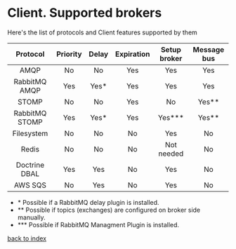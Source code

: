 # Client. Supported brokers

Here's the list of protocols and Client features supported by them 

| Protocol       | Priority | Delay    | Expiration | Setup broker | Message bus |
|:--------------:|:--------:|:--------:|:----------:|:------------:|:-----------:|
| AMQP           |   No     |    No    |    Yes     |     Yes      |     Yes     |        
| RabbitMQ AMQP  |   Yes    |    Yes*  |    Yes     |     Yes      |     Yes     |
| STOMP          |   No     |    No    |    Yes     |     No       |     Yes**   |
| RabbitMQ STOMP |   Yes    |    Yes*  |    Yes     |     Yes***   |     Yes**   |
| Filesystem     |   No     |    No    |    No      |     Yes      |     No      |
| Redis          |   No     |    No    |    No      |  Not needed  |     No      |
| Doctrine DBAL  |   Yes    |    Yes   |    No      |     Yes      |     No      |
| AWS SQS        |   No     |    Yes   |    No      |     Yes      |     No      |

* \* Possible if a RabbitMQ delay plugin is installed.
* \*\* Possible if topics (exchanges) are configured on broker side manually.
* \*\*\* Possible if RabbitMQ Managment Plugin is installed.

[back to index](../index.md)
